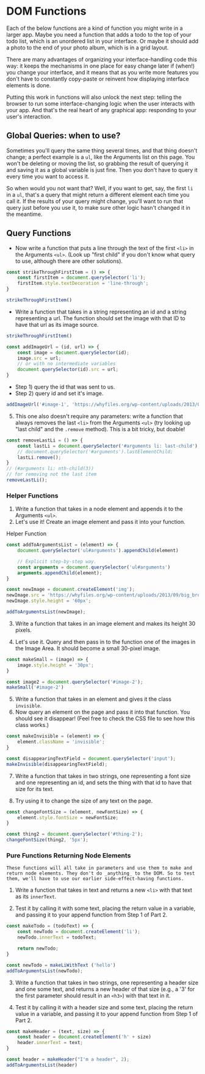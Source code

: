 # DOM Functions


Each of the below functions are a kind of function you might write in a larger app. Maybe you need a function that adds a todo to the top of your todo list, which is an unordered list in your interface. Or maybe it should add a photo to the end of your photo album, which is in a grid layout.

There are many advantages of organizing your interface-handling code this way: it keeps the mechanisms in one place for easy change later if (when!) you change your interface, and it means that as you write more features you don't have to constantly copy-paste or reinvent how displaying interface elements is done.

Putting this work in functions will also unlock the next step: telling the browser to run some interface-changing logic when the user interacts with your app. And that's the real heart of any graphical app: responding to your user's interaction.

## Global Queries: when to use?

Sometimes you'll query the same thing several times, and that thing doesn't change; a perfect example is a `ul`, like the Arguments list on this page. You won't be deleting or moving the list, so grabbing the result of querying it and saving it as a global variable is just fine. Then you don't have to query it every time you want to access it.

So when would you not want that? Well, if you want to get, say, the first `li` in a `ul`, that's a query that might return a different element each time you call it. If the results of your query might change, you'll want to run that query just before you use it, to make sure other logic hasn't changed it in the meantime.

## Query Functions 
* Now write a function that puts a line through the text of the first `<li>` in the Arguments `<ul>`. (Look up "first child" if you don't know what query to use, although there are other solutions).
```javascript
const strikeThroughFirstItem = () => {
    const firstItem = document.querySelector('li');
    firstItem.style.textDecoration = 'line-through';
}

strikeThroughFirstItem()
```
* Write a function that takes in a string representing an id and a string representing a url. The function should set the image with that ID to have that url as its image source.
```javascript
strikeThroughFirstItem()

const addImageUrl = (id, url) => {
    const image = document.querySelector(id);
    image.src = url;
    // or with no intermediate variables
    document.querySelector(id).src = url;
}
```
* Step 1) query the id that was sent to us.
* Step 2) query id and set it's image.

```javascript
addImageUrl('#image-1', 'https://whyfiles.org/wp-content/uploads/2013/09/big_brown_bat.jpg')
```
5. This one also doesn't require any parameters: write a function that always removes the last `<li>` from the Arguments `<ul>`  (try looking up "last child" and the `.remove` method). This is a bit tricky, but doable!
```javascript 
const removeLastLi = () => {
    const lastLi = document.querySelector('#arguments li: last-child');
    // document.querySelector('#arguments').lastElementChild;
    lastLi.remove();
}
// (#arguments li: nth-child(3))
// for removing not the last item
removeLastLi();
```
### Helper Functions

1. Write a function that takes in a node element and appends it to the Arguments `<ul>`.
2. Let's use it! Create an image element and pass it into your function.

Helper Function
```javascript
const addToArgumentsList = (element) => {
    document.querySelector('ul#arguments').appendChild(element)

    // Explicit step-by-step way.
    const arguments = document.querySelector('ul#arguments')
    arguments.appendChild(element);
}
```
```javascript 
const newImage = document.createElement('img');
newImage.src = 'https://whyfiles.org/wp-content/uploads/2013/09/big_brown_bat.jpg'
newImage.style.height = '60px';

addToArgumentsList(newImage);
```
3. Write a function that takes in an image element and makes its height 30 pixels.

4. Let's use it. Query and then pass in to the function one of the images in the Image Area. It should become a small 30-pixel image.
```javascript 
const makeSmall = (image) => {
    image.style.height = '30px';
}

const image2 = document.querySelector('#image-2');
makeSmall('#image-2')
```
5. Write a function that takes in an element and gives it the class `invisible`.
6. Now query an element on the page and pass it into that function. You should see it disappear! (Feel free to check the CSS file to see how this class works.)
```javascript
const makeInvisible = (element) => {
    element.className = 'invisible';
}

const disappearingTextField = document.querySelector('input');
makeInvisible(disappearingTextField);
```
7. Write a function that takes in two strings, one representing a font size and one representing an id, and sets the thing with that id to have that size for its text.

8. Try using it to change the size of any text on the page.
```javascript
const changeFontSize = (element, newFontSize) => {
    element.style.fontSize = newFontSize;
}

const thing2 = document.querySelector('#thing-2');
changeFontSize(thing2, '5px');
```
###  Pure Functions Returning Node Elements
`These functions will all take in parameters and use them to make and return node elements. They don't do _anything_ to the DOM. So to test them, we'll have to use our earlier side-effect-having functions.`

1. Write a function that takes in text and returns a new `<li>` with that text as its `innerText`.

2. Test it by calling it with some text, placing the return value in a variable, and passing it to your append function from Step 1 of Part 2.
```javascript
const makeTodo = (todoText) => {
    const newTodo = document.createElement('li');
    newTodo.innerText = todoText;

    return newTodo;
}

const newTodo = makeLiWithText ('hello')
addToArgumentsList(newTodo);
```
3. Write a function that takes in two strings, one representing a header size and one some text, and returns a new header of that size (e.g., a '3' for the first parameter should result in an `<h3>`) with that text in it.

4. Test it by calling it with a header size and some text, placing the return value in a variable, and passing it to your append function from Step 1 of Part 2.

```javascript 
const makeHeader = (text, size) => {
    const header = document.createElement('h' + size)
    header.innerText = text;
}

const header = makeHeader("I'm a header", 2);
addToArgumentsList(header)
```





